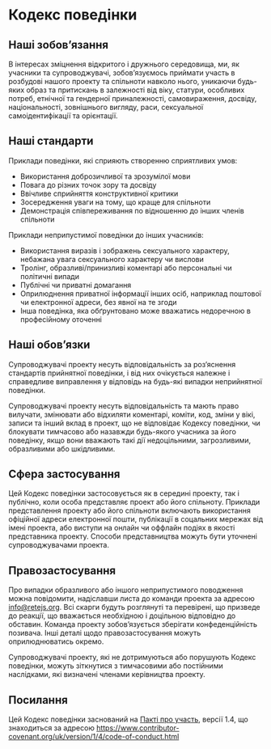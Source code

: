 # Кодекс поведінки

## Наші зобовʼязання

В інтересах зміцнення відкритого і дружнього середовища, ми, як учасники та
супроводжувачі, зобовʼязуємось приймати участь в розбудові нашого проекту та
спільноти навколо нього, уникаючи будь-яких образ та притискань в залежності
від віку, статури, особливих потреб, етнічної та гендерної приналежності,
самовираження, досвіду, національності, зовнішнього вигляду, раси, сексуальної
самоідентифікації та орієнтації.

## Наші стандарти

Приклади поведінки, які сприяють створенню сприятливих умов:

* Використання доброзичливої та зрозумілої мови
* Повага до різних точок зору та досвіду
* Ввічливе сприйняття конструктивної критики
* Зосередження уваги на тому, що краще для спільноти
* Демонстрація співпереживання по відношенню до інших членів спільноти

Приклади неприпустимої поведінки до інших учасників:

* Використання виразів і зображень сексуального характеру, небажана увага
сексуального характеру чи вислови
* Тролінг, образливі/принизливі коментарі або персональні чи політичні
випади
* Публічні чи приватні домагання
* Оприлюднення приватної інформації інших осіб, наприклад поштової чи
електронної адреси, без явної на те згоди
* Інша поведінка, яка обґрунтовано може вважатись недоречною в професійному оточенні

## Наші обовʼязки

Супроводжувачі проекту несуть відповідальність за розʼяснення стандартів
прийнятної поведінки, і від них очікується належне і справедливе
виправлення у відповідь на будь-які випадки неприйнятної поведінки.

Супроводжувачі проекту несуть відповідальність та мають право вилучати,
змінювати або відхиляти коментарі, коміти, код, зміни у вікі, записи
та інший вклад в проект, що не відповідає Кодексу поведінки, чи блокувати
тимчасово або назавжди будь-якого учасника за його поведінку, якщо вони
вважають такі дії недоцільними, загрозливими, образливими або шкідливими.

## Сфера застосування

Цей Кодекс поведінки застосовується як в середині проекту, так і публічно,
коли особа представляє проект або його спільноту. Приклади представлення
проекту або його спільноти включають використання офіційної адреси
електронної пошти, публікації в соцальних мережах від імені проекта, або виступи
на онлайн чи оффлайн подіях в якості представника проекту. Способи
представництва можуть бути уточнені супроводжувачами проекта.

## Правозастосування

Про випадки образливого або іншого неприпустимого поводження можна повідомити,
надіславши листа до команди проекта за адресою info@retejs.org. Всі скарги
будуть розглянуті та перевірені, що призведе до реакції, що вважається
необхідною і доцільною відповідно до обставин. Команда проекту зобовʼязується
зберігати конфеденційність позивача. Інші деталі щодо правозастосування можуть
оприлюднюватись окремо.

Супроводжувачі проекту, які не дотримуються або порушують Кодекс поведінки,
можуть зіткнутися з тимчасовими або постійними наслідками, які визначені членами
керівництва проекту.

## Посилання

Цей Кодекс поведінки заснований на [Пакті про участь][homepage], версії 1.4,
що знаходиться за адресою https://www.contributor-covenant.org/uk/version/1/4/code-of-conduct.html

[homepage]: https://www.contributor-covenant.org
